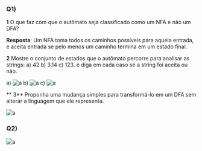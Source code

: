 ### **Q1)** 

**1** O que faz com que o autômato seja classificado como um NFA e não um DFA?

**Resposta**: Um NFA toma todos os caminhos possíveis para aquela entrada, e aceita entrada se pelo menos um caminho termina em um estado final.

**2** Mostre o conjunto de estados que o autômato percorre para analisar as strings: a) 42 b) 3.14 c) 123. e diga em cada caso se a string foi aceita ou não.

a) ![a](q2a.jpg)
b) ![a](q2b.jpg)
c) ![a](q2c.jpg)

** 3** Proponha uma mudança simples para transformá-lo em um DFA sem alterar a linguagem que ele representa.

![a](q3.jpg)

### **Q2)** 

![a](q21.jpg)